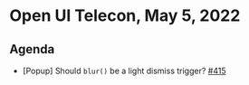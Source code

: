 # Open UI Telecon, May 5, 2022

## Agenda
  - [Popup] Should `blur()` be a light dismiss trigger? [#415](https://github.com/openui/open-ui/issues/415)
